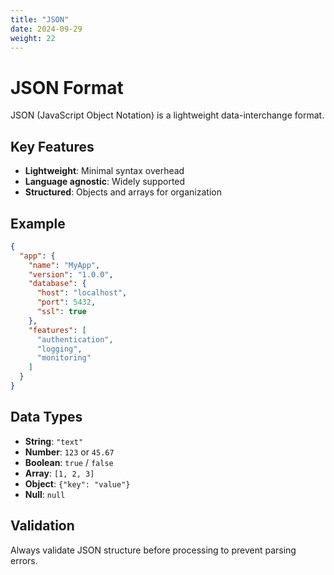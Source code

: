 ```yaml
---
title: "JSON"
date: 2024-09-29
weight: 22
---
```


# JSON Format

JSON (JavaScript Object Notation) is a lightweight data-interchange format.

## Key Features

- **Lightweight**: Minimal syntax overhead
- **Language agnostic**: Widely supported
- **Structured**: Objects and arrays for organization

## Example

```json
{
  "app": {
    "name": "MyApp",
    "version": "1.0.0",
    "database": {
      "host": "localhost",
      "port": 5432,
      "ssl": true
    },
    "features": [
      "authentication",
      "logging",
      "monitoring"
    ]
  }
}
```

## Data Types

- **String**: `"text"`
- **Number**: `123` or `45.67`
- **Boolean**: `true` / `false`
- **Array**: `[1, 2, 3]`
- **Object**: `{"key": "value"}`
- **Null**: `null`

## Validation

Always validate JSON structure before processing to prevent parsing errors.